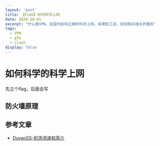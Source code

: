 ```yaml
---
layout: 'post'
title: 【FLAG】如何科学上网
date: 2020-10-01
excerpt: "什么是VPN，在国内如何正确的科学上网，有哪些工具，如何购买相关的服务"
tags:
  - VPN
  - gfw
  - clash
display: false
---
```


# 如何科学的科学上网

先立个flag，后面会写

## 防火墙原理

[//]: # (todo 画一个架构图)

## 参考文章

- [DuyaoSS-机场测速和简介](https://www.duyaoss.com/)